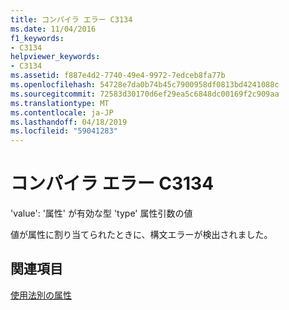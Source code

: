 ```yaml
---
title: コンパイラ エラー C3134
ms.date: 11/04/2016
f1_keywords:
- C3134
helpviewer_keywords:
- C3134
ms.assetid: f887e4d2-7740-49e4-9972-7edceb8fa77b
ms.openlocfilehash: 54728e7da0b74b45c7900958df0813bd4241088c
ms.sourcegitcommit: 72583d30170d6ef29ea5c6848dc00169f2c909aa
ms.translationtype: MT
ms.contentlocale: ja-JP
ms.lasthandoff: 04/18/2019
ms.locfileid: "59041283"
---
```

# <a name="compiler-error-c3134"></a>コンパイラ エラー C3134

'value': '属性' が有効な型 'type' 属性引数の値

値が属性に割り当てられたときに、構文エラーが検出されました。

## <a name="see-also"></a>関連項目

[使用法別の属性](../../windows/attributes/attributes-by-usage.md)